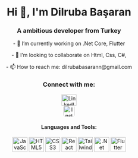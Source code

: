 



<h1 align="center">Hi 👋, I'm Dilruba Başaran</h1>
<h3 align="center">A ambitious developer from Turkey</h3>
<p align= center >
- 🌱 I’m currently working on .Net Core, Flutter
</p>

<p align= center >
- 👯 I’m looking to collaborate on Html, Css, C#,
</p>
<p align= center >
- 📫 How to reach me: dilrubabasarann@gmail.com
</p>


<h3 align="center">Connect with me:</h3>
<p align="center">
  <a href="https://linkedin.com/in/dilrubasaran/" target="_blank">
    <img src="https://cdn.jsdelivr.net/gh/devicons/devicon@latest/icons/linkedin/linkedin-original.svg" 
         alt="LinkedIn" height="30" width="40" />
  </a>
  
<br>

  <a href="https://www.instagram.com/dev.dilruba/" target="_blank">
    <img src="https://upload.wikimedia.org/wikipedia/commons/a/a5/Instagram_icon.png" 
         alt="Instagram" height="30" width="30" style="border-radius: 5px;"/>
  </a>
</p>


<h4 align= center> Languages and Tools: </h4>

<p align="center">
  <img src="https://cdn.jsdelivr.net/gh/devicons/devicon/icons/javascript/javascript-original.svg" alt="JavaScript" width="40" height="40"/>
  <img src="https://cdn.jsdelivr.net/gh/devicons/devicon/icons/html5/html5-original.svg" alt="HTML5" width="40" height="40"/>
  <img src="https://cdn.jsdelivr.net/gh/devicons/devicon/icons/css3/css3-original.svg" alt="CSS3" width="40" height="40"/>
  <img src="https://cdn.jsdelivr.net/gh/devicons/devicon@latest/icons/react/react-original-wordmark.svg" alt="React" width="40" height="40" />        
   <img src="https://cdn.jsdelivr.net/gh/devicons/devicon@latest/icons/tailwindcss/tailwindcss-original-wordmark.svg" alt="Tailwind CSS" width="40" height="40" />
          
  <img src="https://cdn.jsdelivr.net/gh/devicons/devicon@latest/icons/dotnetcore/dotnetcore-original.svg" alt=".Net Core"  width="40" height="40" />
  <img src="https://cdn.jsdelivr.net/gh/devicons/devicon/icons/flutter/flutter-original.svg" alt="Flutter" width="40" height="40"/>
</p>


